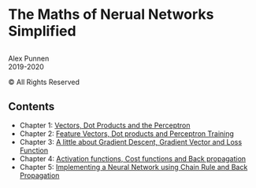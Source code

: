 
#  The Maths of Nerual Networks Simplified
## 

Alex Punnen \
2019-2020

&copy; All Rights Reserved

## Contents

- Chapter 1: [Vectors, Dot Products and  the Perceptron](ml/1_vectors_dot_product_and_perceptron.md)
- Chapter 2: [Feature Vectors, Dot products and Perceptron Training](ml/2_perceptron_training.md)
- Chapter 3: [A little about Gradient Descent, Gradient Vector and Loss Function](ml/3_gradient_descent.md)
- Chapter 4: [Activation functions, Cost functions and Back propagation](ml/4_backpropogation.md)
- Chapter 5: [Implementing a Neural Network using Chain Rule and Back Propagation](ml/5_codingneuralnetwork.md)
